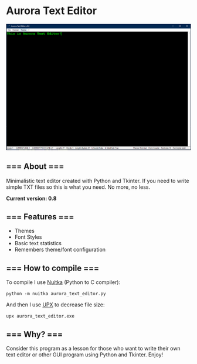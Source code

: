 # Aurora Text Editor
<img src = "https://github.com/QuantumWizard888/Aurora-Text-Editor/blob/main/PREVIEW.PNG">

## === About ===
Minimalistic text editor created with Python and Tkinter. If you need to write simple TXT files so this is what you need. No more, no less.

**Current version: 0.8**

## === Features ===
- Themes
- Font Styles
- Basic text statistics
- Remembers theme/font configuration

## === How to compile ===
To compile I use [Nuitka](https://nuitka.net/) (Python to C compiler):
```
python -m nuitka aurora_text_editor.py
```
And then I use [UPX](https://upx.github.io/) to decrease file size:
```
upx aurora_text_editor.exe
```

## === Why? ===
Consider this program as a lesson for those who want to write their own text editor or other GUI program using Python and Tkinter. Enjoy!
